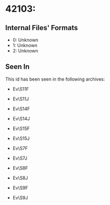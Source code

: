 # 42103: 

## Internal Files' Formats
- 0: Unknown
- 1: Unknown
- 2: Unknown

## Seen In

This id has been seen in the following archives:  

- Ev\S11F  

- Ev\S11J  

- Ev\S14F  

- Ev\S14J  

- Ev\S15F  

- Ev\S15J  

- Ev\S7F  

- Ev\S7J  

- Ev\S8F  

- Ev\S8J  

- Ev\S9F  

- Ev\S9J  
